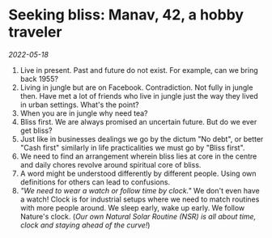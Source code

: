 # Seeking bliss: Manav, 42, a hobby traveler

_2022-05-18_

 1.  Live in present. Past and future do not exist. For example, can we bring back 1955? 
 2. Living in jungle but are on Facebook. Contradiction. Not fully in jungle then. Have met a lot of friends who live in jungle just the way they lived in urban settings. What's the point? 
 3. When you are in jungle why need tea? 
 4. Bliss first. We are always promised an uncertain future. But do we ever get bliss? 
 5. Just like in businesses dealings we go by the dictum "No debt", or better "Cash first" similarly in life practicalities we must go by "Bliss first". 
 6. We need to find an arrangement wherein bliss lies at core in the centre and daily chores revolve around spiritual core of bliss. 
 7. A word might be understood differently by different people. Using own definitions for others can lead to confusions. 
 8. _"We need to wear a watch or follow time by clock."_ We don't even have a watch! Clock is for industrial setups where we need to match routines with more people around. We sleep early, wake up early. We follow Nature's clock. (_Our own Natural Solar Routine (NSR) is all about time, clock and staying ahead of the curve!_)